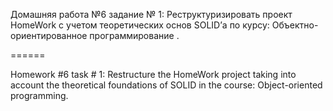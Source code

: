 Домашняя работа №6 задание № 1: Реструктуризировать проект HomeWork с учетом теоретических основ SOLID’а по курсу: Объектно-ориентированное программирование .

======

Homework #6 task # 1: Restructure the HomeWork project taking into account the theoretical foundations of SOLID in the course: Object-oriented programming.